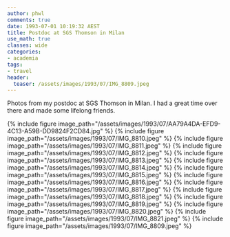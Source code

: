```yaml
---
author: phwl
comments: true
date: 1993-07-01 10:19:32 AEST
title: Postdoc at SGS Thomson in Milan
use_math: true
classes: wide
categories:
- academia
tags:
- travel
header:
  teaser: /assets/images/1993/07/IMG_8809.jpeg
---
```


Photos from my postdoc at SGS Thomson in Milan. I had a great time over there and made some lifelong friends.

{% include figure image_path="/assets/images/1993/07/AA79A4DA-EFD9-4C13-A59B-DD9824F2CD84.jpg" %}
{% include figure image_path="/assets/images/1993/07/IMG_8810.jpeg" %}
{% include figure image_path="/assets/images/1993/07/IMG_8811.jpeg" %}
{% include figure image_path="/assets/images/1993/07/IMG_8812.jpeg" %}
{% include figure image_path="/assets/images/1993/07/IMG_8813.jpeg" %}
{% include figure image_path="/assets/images/1993/07/IMG_8814.jpeg" %}
{% include figure image_path="/assets/images/1993/07/IMG_8815.jpeg" %}
{% include figure image_path="/assets/images/1993/07/IMG_8816.jpeg" %}
{% include figure image_path="/assets/images/1993/07/IMG_8817.jpeg" %}
{% include figure image_path="/assets/images/1993/07/IMG_8818.jpeg" %}
{% include figure image_path="/assets/images/1993/07/IMG_8819.jpeg" %}
{% include figure image_path="/assets/images/1993/07/IMG_8820.jpeg" %}
{% include figure image_path="/assets/images/1993/07/IMG_8821.jpeg" %}
{% include figure image_path="/assets/images/1993/07/IMG_8809.jpeg" %}
